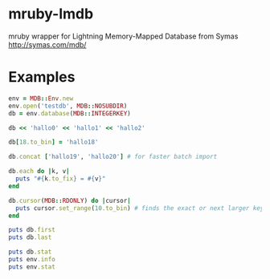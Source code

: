 ﻿# mruby-lmdb
mruby wrapper for Lightning Memory-Mapped Database from Symas http://symas.com/mdb/

Examples
========

```ruby
env = MDB::Env.new
env.open('testdb', MDB::NOSUBDIR)
db = env.database(MDB::INTEGERKEY)

db << 'hallo0' << 'hallo1' << 'hallo2'

db[18.to_bin] = 'hallo18'

db.concat ['hallo19', 'hallo20'] # for faster batch import

db.each do |k, v|
  puts "#{k.to_fix} = #{v}"
end

db.cursor(MDB::RDONLY) do |cursor|
  puts cursor.set_range(10.to_bin) # finds the exact or next larger key, see https://github.com/LMDB/lmdb/blob/LMDB_0.9.16/libraries/liblmdb/lmdb.h#L350 for more cursors.
end

puts db.first
puts db.last

puts db.stat
puts env.info
puts env.stat

```

